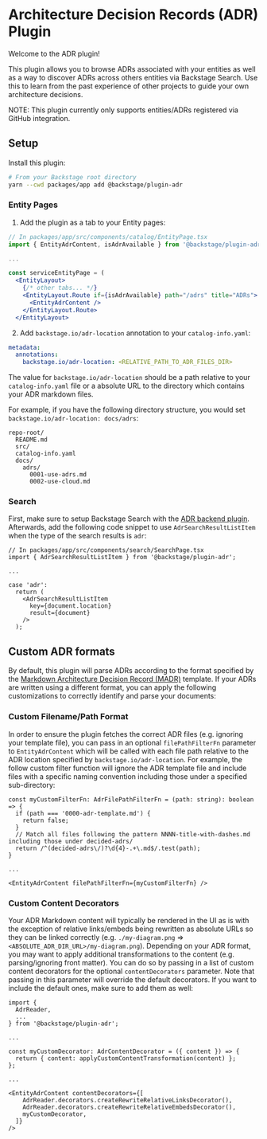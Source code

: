 # Architecture Decision Records (ADR) Plugin

Welcome to the ADR plugin!

This plugin allows you to browse ADRs associated with your entities as well as a way to discover ADRs across others entities via Backstage Search. Use this to learn from the past experience of other projects to guide your own architecture decisions.

NOTE: This plugin currently only supports entities/ADRs registered via GitHub integration.

## Setup

Install this plugin:

```bash
# From your Backstage root directory
yarn --cwd packages/app add @backstage/plugin-adr
```

### Entity Pages

1. Add the plugin as a tab to your Entity pages:

```jsx
// In packages/app/src/components/catalog/EntityPage.tsx
import { EntityAdrContent, isAdrAvailable } from '@backstage/plugin-adr';

...

const serviceEntityPage = (
  <EntityLayout>
    {/* other tabs... */}
    <EntityLayout.Route if={isAdrAvailable} path="/adrs" title="ADRs">
      <EntityAdrContent />
    </EntityLayout.Route>
  </EntityLayout>
```

2. Add `backstage.io/adr-location` annotation to your `catalog-info.yaml`:

```yaml
metadata:
  annotations:
    backstage.io/adr-location: <RELATIVE_PATH_TO_ADR_FILES_DIR>
```

The value for `backstage.io/adr-location` should be a path relative to your `catalog-info.yaml` file or a absolute URL to the directory which contains your ADR markdown files.

For example, if you have the following directory structure, you would set `backstage.io/adr-location: docs/adrs`:

```
repo-root/
  README.md
  src/
  catalog-info.yaml
  docs/
    adrs/
      0001-use-adrs.md
      0002-use-cloud.md
```

### Search

First, make sure to setup Backstage Search with the [ADR backend plugin](../adr-backend/README.md).
Afterwards, add the following code snippet to use `AdrSearchResultListItem` when the type of the search results is `adr`:

```tsx
// In packages/app/src/components/search/SearchPage.tsx
import { AdrSearchResultListItem } from '@backstage/plugin-adr';

...

case 'adr':
  return (
    <AdrSearchResultListItem
      key={document.location}
      result={document}
    />
  );
```

## Custom ADR formats

By default, this plugin will parse ADRs according to the format specified by the [Markdown Architecture Decision Record (MADR)](https://adr.github.io/madr/) template. If your ADRs are written using a different format, you can apply the following customizations to correctly identify and parse your documents:

### Custom Filename/Path Format

In order to ensure the plugin fetches the correct ADR files (e.g. ignoring your template file), you can pass in an optional `filePathFilterFn` parameter to `EntityAdrContent` which will be called with each file path relative to the ADR location specified by `backstage.io/adr-location`. For example, the follow custom filter function will ignore the ADR template file and include files with a specific naming convention including those under a specified sub-directory:

```tsx
const myCustomFilterFn: AdrFilePathFilterFn = (path: string): boolean => {
  if (path === '0000-adr-template.md') {
    return false;
  }
  // Match all files following the pattern NNNN-title-with-dashes.md including those under decided-adrs/
  return /^(decided-adrs\/)?\d{4}-.+\.md$/.test(path);
}

...

<EntityAdrContent filePathFilterFn={myCustomFilterFn} />
```

### Custom Content Decorators

Your ADR Markdown content will typically be rendered in the UI as is with the exception of relative links/embeds being rewritten as absolute URLs so they can be linked correctly (e.g. `./my-diagram.png` => `<ABSOLUTE_ADR_DIR_URL>/my-diagram.png`). Depending on your ADR format, you may want to apply additional transformations to the content (e.g. parsing/ignoring front matter). You can do so by passing in a list of custom content decorators for the optional `contentDecorators` parameter. Note that passing in this parameter will override the default decorators. If you want to include the default ones, make sure to add them as well:

```tsx
import {
  AdrReader,
  ...
} from '@backstage/plugin-adr';

...

const myCustomDecorator: AdrContentDecorator = ({ content }) => {
  return { content: applyCustomContentTransformation(content) };
};

...

<EntityAdrContent contentDecorators={[
    AdrReader.decorators.createRewriteRelativeLinksDecorator(),
    AdrReader.decorators.createRewriteRelativeEmbedsDecorator(),
    myCustomDecorator,
  ]}
/>
```
